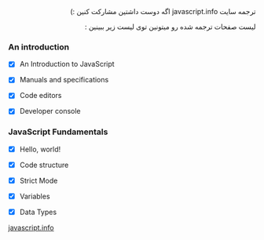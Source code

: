 

<div dir="auto">
               ترجمه سایت javascript.info اگه دوست داشتین مشارکت کنین :)
               

لیست صفحات ترجمه شده رو میتونین توی لیست زیر ببینین :‌
 

</div>

### An introduction

- [x] An Introduction to JavaScript

- [x] Manuals and specifications

- [x] Code editors

- [x] Developer console


### JavaScript Fundamentals

- [x] Hello, world!

- [x] Code structure

- [x] Strict Mode

- [x] Variables 

- [x] Data Types


[javascript.info](https://javascript.info)


